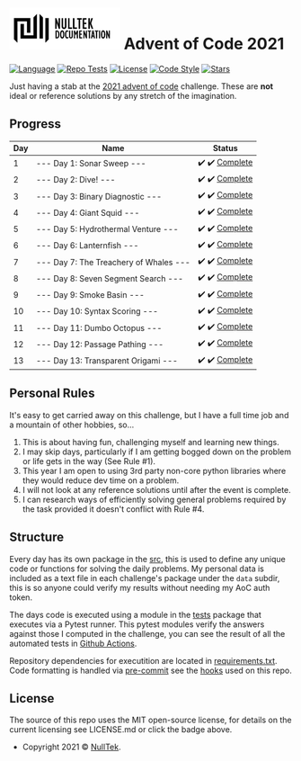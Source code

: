 # ![NullTek Documentation](resources/NullTekDocumentationLogo.png) Advent of Code 2021


[![Language](https://img.shields.io/badge/python-3.10-blue.svg?style=flat-square&logo=python&logoColor=white)](https://www.python.org/downloads/release/python-3100/)
[![Repo Tests](https://img.shields.io/github/workflow/status/CreatingNull/AoC-2021/Tests?logo=GitHub&style=flat-square&label=tests)](https://github.com/CreatingNull/AoC-2021/actions/workflows/run-tests.yml)
[![License](https://img.shields.io/:license-mit-blue.svg?style=flat-square&color=orange)](LICENSE.md)
[![Code Style](https://img.shields.io/badge/code%20style-black-000000.svg?style=flat-square)](https://github.com/psf/black)
[![Stars](https://img.shields.io/badge/progress-26%20stars-000000.svg?logo=star&style=flat-square&color=yellow)](https://adventofcode.com/2021)

Just having a stab at the [2021 advent of code](https://adventofcode.com/2021/) challenge.
These are **not** ideal or reference solutions by any stretch of the imagination.

## Progress

| Day | Name                                   | Status                                                     |
| --- | -------------------------------------- | ---------------------------------------------------------- |
| 1   | --- Day 1: Sonar Sweep ---             | :heavy_check_mark: :heavy_check_mark: [Complete](src/day1) |
| 2   | --- Day 2: Dive! ---                   | :heavy_check_mark: :heavy_check_mark: [Complete](src/day2) |
| 3   | --- Day 3: Binary Diagnostic ---       | :heavy_check_mark: :heavy_check_mark: [Complete](src/day3) |
| 4   | --- Day 4: Giant Squid ---             | :heavy_check_mark: :heavy_check_mark: [Complete](src/day4) |
| 5   | --- Day 5: Hydrothermal Venture ---    | :heavy_check_mark: :heavy_check_mark: [Complete](src/day5) |
| 6   | --- Day 6: Lanternfish ---             | :heavy_check_mark: :heavy_check_mark: [Complete](src/day6) |
| 7   | --- Day 7: The Treachery of Whales --- | :heavy_check_mark: :heavy_check_mark: [Complete](src/day7) |
| 8   | --- Day 8: Seven Segment Search ---    | :heavy_check_mark: :heavy_check_mark: [Complete](src/day8) |
| 9   | --- Day 9: Smoke Basin ---             | :heavy_check_mark: :heavy_check_mark: [Complete](src/day9) |
| 10  | --- Day 10: Syntax Scoring ---         | :heavy_check_mark: :heavy_check_mark: [Complete](src/day10)|
| 11  | --- Day 11: Dumbo Octopus ---          | :heavy_check_mark: :heavy_check_mark: [Complete](src/day11)|
| 12  | --- Day 12: Passage Pathing ---        | :heavy_check_mark: :heavy_check_mark: [Complete](src/day12)|
| 13  | --- Day 13: Transparent Origami ---    | :heavy_check_mark: :heavy_check_mark: [Complete](src/day13)|

## Personal Rules

It's easy to get carried away on this challenge, but I have a full time job and a mountain of other hobbies, so...

1. This is about having fun, challenging myself and learning new things.
2. I may skip days, particularly if I am getting bogged down on the problem or life gets in the way (See Rule #1).
3. This year I am open to using 3rd party non-core python libraries where they would reduce dev time on a problem.
4. I will not look at any reference solutions until after the event is complete.
5. I can research ways of efficiently solving general problems required by the task provided it doesn't conflict with Rule #4.

## Structure

Every day has its own package in the [src](src), this is used to define any unique code or functions for solving the daily problems.
My personal data is included as a text file in each challenge's package under the `data` subdir, this is so anyone could verify my results without needing my AoC auth token.

The days code is executed using a module in the [tests](src/tests) package that executes via a Pytest runner.
This pytest modules verify the answers against those I computed in the challenge, you can see the result of all the automated tests in [Github Actions](https://github.com/CreatingNull/AoC-2021/actions/workflows/run-tests.yml).

Repository dependencies for executition are located in [requirements.txt](resources/requirements.txt).
Code formatting is handled via [pre-commit](https://github.com/pre-commit/pre-commit) see the [hooks](.pre-commit-config.yaml) used on this repo.

## License

The source of this repo uses the MIT open-source license, for details on the current licensing see LICENSE.md or click the badge above.
*   Copyright 2021 © <a href="https://nulltek.xyz" target="_blank">NullTek</a>.
